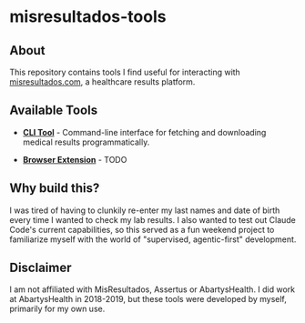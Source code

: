 # misresultados-tools

## About

This repository contains tools I find useful for interacting with [misresultados.com](https://misresultados.com/), a healthcare results platform.

## Available Tools

- **[CLI Tool](./cli/)** - Command-line interface for fetching and downloading medical results programmatically.

- **[Browser Extension](./extension/)** - TODO

## Why build this?

 I was tired of having to clunkily re-enter my last names and date of birth every time I wanted to check my lab results. I also wanted to test out Claude Code's current capabilities, so this served as a fun weekend project to familiarize myself with the world of "supervised, agentic-first" development.

## Disclaimer

I am not affiliated with MisResultados, Assertus or AbartysHealth. I did work at AbartysHealth in 2018-2019, but these tools were developed by myself, primarily for my own use.

